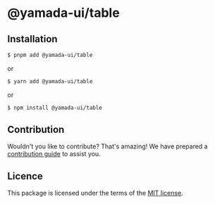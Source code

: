 # @yamada-ui/table

## Installation

```sh
$ pnpm add @yamada-ui/table
```

or

```sh
$ yarn add @yamada-ui/table
```

or

```sh
$ npm install @yamada-ui/table
```

## Contribution

Wouldn't you like to contribute? That's amazing! We have prepared a [contribution guide](https://github.com/hirotomoyamada/yamada-ui/blob/main/CONTRIBUTING.md) to assist you.

## Licence

This package is licensed under the terms of the
[MIT license](https://github.com/hirotomoyamada/yamada-ui/blob/main/LICENSE).
